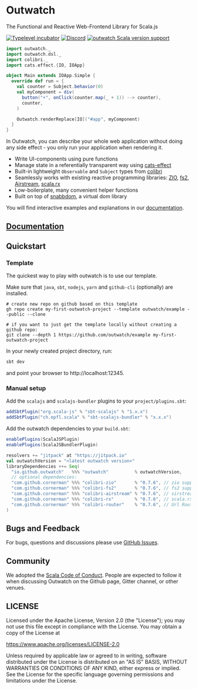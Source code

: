 # Outwatch
The Functional and Reactive Web-Frontend Library for Scala.js

[![Typelevel incubator](https://img.shields.io/badge/typelevel-incubator-F51C2B.svg)](http://typelevel.org)
[![Discord](https://img.shields.io/discord/632277896739946517.svg?label=&logo=discord&logoColor=ffffff&color=404244&labelColor=6A7EC2)](https://discord.gg/9V8FZTVZ9R)
[![outwatch Scala version support](https://index.scala-lang.org/outwatch/outwatch/outwatch/latest-by-scala-version.svg?platform=sjs1)](https://index.scala-lang.org/outwatch/outwatch/outwatch)


```scala
import outwatch._
import outwatch.dsl._
import colibri._
import cats.effect.{IO, IOApp}

object Main extends IOApp.Simple {
  override def run = {
    val counter = Subject.behavior(0)
    val myComponent = div(
      button("+", onClick(counter.map(_ + 1)) --> counter),
      counter,
    )

    Outwatch.renderReplace[IO]("#app", myComponent)
  }
}
```
In Outwatch, you can describe your whole web application without doing any side effect - you only run your application when rendering it.

* Write UI-components using pure functions
* Manage state in a referentially transparent way using [cats-effect](https://github.com/typelevel/cats-effect)
* Built-in lightweight `Observable` and `Subject` types from [colibri](http://github.com/cornerman/colibri)
* Seamlessly works with existing reactive programming libraries: [ZIO](https://github.com/zio/zio), [fs2](https://github.com/typelevel/fs2), [Airstream](https://github.com/raquo/airstream), [scala.rx](https://github.com/lihaoyi/scala.rx)
* Low-boilerplate, many convenient helper functions
* Built on top of [snabbdom](https://github.com/snabbdom/snabbdom), a virtual dom library

You will find interactive examples and explanations in our [documentation](https://outwatch.github.io/docs/readme.html).

## [Documentation](https://outwatch.github.io/docs/readme.html)

## Quickstart

### Template

The quickest way to play with outwatch is to use our template.

Make sure that `java`, `sbt`, `nodejs`, `yarn` and `github-cli` (optionally) are installed.

```shell
# create new repo on github based on this template
gh repo create my-first-outwatch-project --template outwatch/example --public --clone

# if you want to just get the template locally without creating a github repo:
git clone --depth 1 https://github.com/outwatch/example my-first-outwatch-project

```

In your newly created project directory, run:

```bash
sbt dev
```

and point your browser to http://localhost:12345.

### Manual setup

Add the `scalajs` and `scalajs-bundler` plugins to your `project/plugins.sbt`:
```scala
addSbtPlugin("org.scala-js" % "sbt-scalajs" % "1.x.x")
addSbtPlugin("ch.epfl.scala" % "sbt-scalajs-bundler" % "x.x.x")
```

Add the outwatch dependencies to your `build.sbt`:
```scala
enablePlugins(ScalaJSPlugin)
enablePlugins(ScalaJSBundlerPlugin)

resolvers += "jitpack" at "https://jitpack.io"
val outwatchVersion = "<latest outwatch version>"
libraryDependencies ++= Seq(
  "io.github.outwatch"   %%% "outwatch"          % outwatchVersion,
  // optional dependencies:
  "com.github.cornerman" %%% "colibri-zio"       % "0.7.6", // zio support
  "com.github.cornerman" %%% "colibri-fs2"       % "0.7.6", // fs2 support
  "com.github.cornerman" %%% "colibri-airstream" % "0.7.6", // sirstream support
  "com.github.cornerman" %%% "colibri-rx"        % "0.7.6", // scala.rx support
  "com.github.cornerman" %%% "colibri-router"    % "0.7.6", // Url Router support
)

```

## Bugs and Feedback
For bugs, questions and discussions please use [GitHub Issues](https://github.com/outwatch/outwatch/issues).


## Community
We adopted the [Scala Code of Conduct](https://www.scala-lang.org/conduct/). People are expected to follow it when discussing Outwatch on the Github page, Gitter channel, or other venues.

## LICENSE

Licensed under the Apache License, Version 2.0 (the "License");
you may not use this file except in compliance with the License.
You may obtain a copy of the License at

<https://www.apache.org/licenses/LICENSE-2.0>

Unless required by applicable law or agreed to in writing, software
distributed under the License is distributed on an "AS IS" BASIS,
WITHOUT WARRANTIES OR CONDITIONS OF ANY KIND, either express or implied.
See the License for the specific language governing permissions and
limitations under the License.
